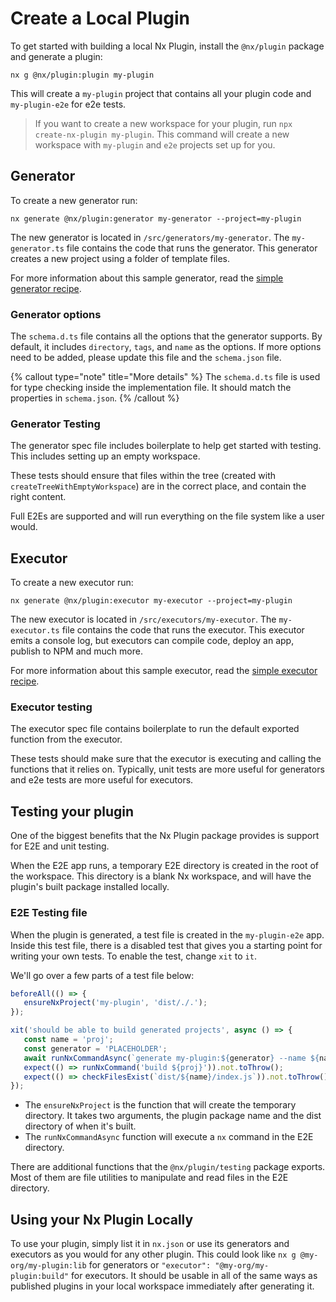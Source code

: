 # Create a Local Plugin

To get started with building a local Nx Plugin, install the `@nx/plugin` package and generate a plugin:

```shell
nx g @nx/plugin:plugin my-plugin
```

This will create a `my-plugin` project that contains all your plugin code and `my-plugin-e2e` for e2e tests.

> If you want to create a new workspace for your plugin, run `npx create-nx-plugin my-plugin`. This command will create a new workspace with `my-plugin` and `e2e` projects set up for you.

## Generator

To create a new generator run:

```shell
nx generate @nx/plugin:generator my-generator --project=my-plugin
```

The new generator is located in `/src/generators/my-generator`. The `my-generator.ts` file contains the code that runs the generator. This generator creates a new project using a folder of template files.

For more information about this sample generator, read the [simple generator recipe](/extending-nx/recipes/local-generators).

### Generator options

The `schema.d.ts` file contains all the options that the generator supports. By default, it includes `directory`, `tags`, and `name` as the options. If more options need to be added, please update this file and the `schema.json` file.

{% callout type="note" title="More details" %}
The `schema.d.ts` file is used for type checking inside the implementation file. It should match the properties in `schema.json`.
{% /callout %}

### Generator Testing

The generator spec file includes boilerplate to help get started with testing. This includes setting up an empty workspace.

These tests should ensure that files within the tree (created with `createTreeWithEmptyWorkspace`) are in the correct place, and contain the right content.

Full E2Es are supported and will run everything on the file system like a user would.

## Executor

To create a new executor run:

```shell
nx generate @nx/plugin:executor my-executor --project=my-plugin
```

The new executor is located in `/src/executors/my-executor`. The `my-executor.ts` file contains the code that runs the executor. This executor emits a console log, but executors can compile code, deploy an app, publish to NPM and much more.

For more information about this sample executor, read the [simple executor recipe](/extending-nx/recipes/local-executors).

### Executor testing

The executor spec file contains boilerplate to run the default exported function from the executor.

These tests should make sure that the executor is executing and calling the functions that it relies on. Typically, unit tests are more useful for generators and e2e tests are more useful for executors.

## Testing your plugin

One of the biggest benefits that the Nx Plugin package provides is support for E2E and unit testing.

When the E2E app runs, a temporary E2E directory is created in the root of the workspace. This directory is a blank Nx workspace, and will have the plugin's built package installed locally.

### E2E Testing file

When the plugin is generated, a test file is created in the `my-plugin-e2e` app. Inside this test file, there is a disabled test that gives you a starting point for writing your own tests. To enable the test, change `xit` to `it`.

We'll go over a few parts of a test file below:

```typescript
beforeAll(() => {
   ensureNxProject('my-plugin', 'dist/./.');
});

xit('should be able to build generated projects', async () => {
   const name = 'proj';
   const generator = 'PLACEHOLDER';
   await runNxCommandAsync(`generate my-plugin:${generator} --name ${name}`);
   expect(() => runNxCommand('build ${proj}')).not.toThrow();
   expect(() => checkFilesExist(`dist/${name}/index.js`)).not.toThrow();
});
```

-  The `ensureNxProject` is the function that will create the temporary directory. It takes two arguments, the plugin package name and the dist directory of when it's built.
-  The `runNxCommandAsync` function will execute a `nx` command in the E2E directory.

There are additional functions that the `@nx/plugin/testing` package exports. Most of them are file utilities to manipulate and read files in the E2E directory.

## Using your Nx Plugin Locally

To use your plugin, simply list it in `nx.json` or use its generators and executors as you would for any other plugin. This could look like `nx g @my-org/my-plugin:lib` for generators or `"executor": "@my-org/my-plugin:build"` for executors. It should be usable in all of the same ways as published plugins in your local workspace immediately after generating it.
